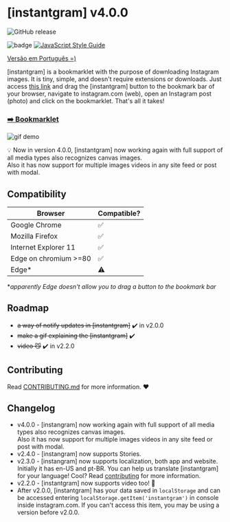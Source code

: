 # [instantgram] v4.0.0
![GitHub release](https://img.shields.io/badge/release-v4.0.0-blue)

![badge](https://img.shields.io/badge/for-instagram-yellow.svg?style=flat-square)
[![JavaScript Style Guide](https://img.shields.io/badge/code%20style-standard-brightgreen.svg?style=flat-square)](http://standardjs.com/)

[Versão em Português =)](http://thinkbig-company.github.io/instantgram/lang/pt-br)

[instantgram] is a bookmarklet with the purpose of downloading Instagram images. It is tiny, simple, and doesn't require extensions or downloads. Just access [this link][1] and drag the [instantgram] button to the bookmark bar of your browser, navigate to instagram.com (web), open an Instagram post (photo) and click on the bookmarklet. That's all it takes!

### [:arrow_right: Bookmarklet][1]

![gif demo](img/demo.gif)

:bulb: Now in version 4.0.0, [instantgram] now working again with full support of all media types also recognizes canvas images.\
Also it has now support for multiple images videos in any site feed or post with modal.

## Compatibility

|       Browser        |     Compatible?    |
| -------------------- | -------------------|
| Google Chrome        | :white_check_mark: |
| Mozilla Firefox      | :white_check_mark: |
| Internet Explorer 11 | :white_check_mark: |
| Edge on chromium >=80 | :white_check_mark: |
| Edge*                | :warning:          |
*_apparently Edge doesn't allow you to drag a button to the bookmark bar_

## Roadmap

- ~~a way of notify updates in [instantgram]~~ :heavy_check_mark: in v2.0.0
- ~~make a gif explaining the [instantgram]~~ :heavy_check_mark:
- ~~video :smirk_cat:~~ :heavy_check_mark: in v2.2.0

## Contributing

Read [CONTRIBUTING.md](CONTRIBUTING.md) for more information. :heart:

## Changelog
- v4.0.0 - [instangram] now working again with full support of all media types also recognizes canvas images.\
Also it has now support for multiple images videos in any site feed or post with modal. 
- v2.4.0 - [instangram] now supports Stories.
- v2.3.0 - [instangram] now supports localization, both app and website. Initially it has en-US and pt-BR. You can help us translate [instantgram] for your language! Cool? Read [contributing](CONTRIBUTING.md) for more information.
- v2.2.0 - [instantgram] now supports video too! :movie_camera:
- After v2.0.0, [instantgram] has your data saved in `localStorage` and can be accessed entering `localStorage.getItem('instantgram')` in console inside instagram.com. If you can't access this item, you may be using a version before v2.0.0.


[1]:http://thinkbig-company.github.io/instantgram
